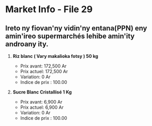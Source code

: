 # Market Info - File 29

## Ireto ny fiovan'ny vidin'ny entana(PPN) eny amin'ireo supermarchés lehibe amin'ity androany ity.

1. **Riz blanc ( Vary makalioka fotsy ) 50 kg**
   - Prix avant: 172,500 Ar
   - Prix actuel: 172,500 Ar
   - Variation: 0 Ar
   - Indice de prix : 100.00

2. **Sucre Blanc Cristallisé 1 Kg**
   - Prix avant: 6,900 Ar
   - Prix actuel: 6,900 Ar
   - Variation: 0 Ar
   - Indice de prix : 100.00


